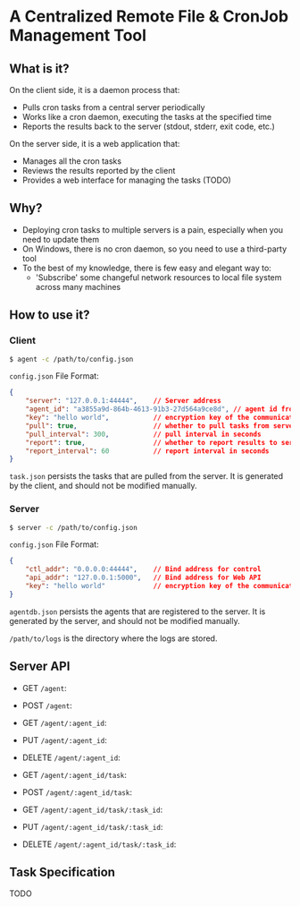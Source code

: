 # A Centralized Remote File & CronJob Management Tool

## What is it?

On the client side, it is a daemon process that:
- Pulls cron tasks from a central server periodically
- Works like a cron daemon, executing the tasks at the specified time
- Reports the results back to the server (stdout, stderr, exit code, etc.)

On the server side, it is a web application that:
- Manages all the cron tasks
- Reviews the results reported by the client
- Provides a web interface for managing the tasks (TODO)

## Why?

- Deploying cron tasks to multiple servers is a pain, especially when you need to update them
- On Windows, there is no cron daemon, so you need to use a third-party tool
- To the best of my knowledge, there is few easy and elegant way to:
  - 'Subscribe' some changeful network resources to local file system across many machines

## How to use it?

### Client

```bash
$ agent -c /path/to/config.json
```

`config.json` File Format:

```json
{
    "server": "127.0.0.1:44444",    // Server address
    "agent_id": "a3855a9d-864b-4613-91b3-27d564a9ce8d", // agent id from server
    "key": "hello world",           // encryption key of the communication
    "pull": true,                   // whether to pull tasks from server
    "pull_interval": 300,           // pull interval in seconds
    "report": true,                 // whether to report results to server
    "report_interval": 60           // report interval in seconds
}
```

`task.json` persists the tasks that are pulled from the server. It is generated by the client, and should not be modified manually.

### Server

```bash
$ server -c /path/to/config.json
```

`config.json` File Format:

```json
{
    "ctl_addr": "0.0.0.0:44444",    // Bind address for control
    "api_addr": "127.0.0.1:5000",   // Bind address for Web API
    "key": "hello world"            // encryption key of the communication
}
```

<!-- `agentdb.json` File Format:

```json
{
  "a3855a9d-864b-4613-91b3-27d564a9ce8d": { // agent id, generated by server
    "name": "My Ubuntu",                    // agent human-friendly name
    "server": "127.0.0.1:44444",            // --+
    "key": "hello world",                   //   |
    "pull": true,                           //   |__ same as config.json
    "pull_interval": 300,                   //   |
    "report": true,                         //   |
    "report_interval": 60,                  // --+
    "tasks": {}                             // agent tasks
  }
}
``` -->

`agentdb.json` persists the agents that are registered to the server. It is generated by the server, and should not be modified manually.

`/path/to/logs` is the directory where the logs are stored.

## Server API

- GET `/agent`:

- POST `/agent`:

- GET `/agent/:agent_id`:

- PUT `/agent/:agent_id`:

- DELETE `/agent/:agent_id`:

- GET `/agent/:agent_id/task`:

- POST `/agent/:agent_id/task`:

- GET `/agent/:agent_id/task/:task_id`:

- PUT `/agent/:agent_id/task/:task_id`:

- DELETE `/agent/:agent_id/task/:task_id`:

## Task Specification

TODO

